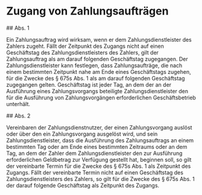 # Zugang von Zahlungsaufträgen



\#\# Abs. 1

 Ein Zahlungsauftrag wird wirksam, wenn er dem Zahlungsdienstleister des Zahlers zugeht. Fällt der Zeitpunkt des Zugangs nicht auf einen Geschäftstag des Zahlungsdienstleisters des Zahlers, gilt der Zahlungsauftrag als am darauf folgenden Geschäftstag zugegangen. Der Zahlungsdienstleister kann festlegen, dass Zahlungsaufträge, die nach einem bestimmten Zeitpunkt nahe am Ende eines Geschäftstags zugehen, für die Zwecke des § 675s Abs. 1 als am darauf folgenden Geschäftstag zugegangen gelten. Geschäftstag ist jeder Tag, an dem der an der Ausführung eines Zahlungsvorgangs beteiligte Zahlungsdienstleister den für die Ausführung von Zahlungsvorgängen erforderlichen Geschäftsbetrieb unterhält.

\#\# Abs. 2

 Vereinbaren der Zahlungsdienstnutzer, der einen Zahlungsvorgang auslöst oder über den ein Zahlungsvorgang ausgelöst wird, und sein Zahlungsdienstleister, dass die Ausführung des Zahlungsauftrags an einem bestimmten Tag oder am Ende eines bestimmten Zeitraums oder an dem Tag, an dem der Zahler dem Zahlungsdienstleister den zur Ausführung erforderlichen Geldbetrag zur Verfügung gestellt hat, beginnen soll, so gilt der vereinbarte Termin für die Zwecke des § 675s Abs. 1 als Zeitpunkt des Zugangs. Fällt der vereinbarte Termin nicht auf einen Geschäftstag des Zahlungsdienstleisters des Zahlers, so gilt für die Zwecke des § 675s Abs. 1 der darauf folgende Geschäftstag als Zeitpunkt des Zugangs. 

